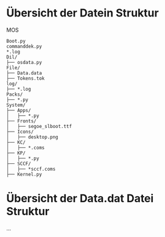 # Übersicht der Datein Struktur

MOS

```
Boot.py
commanddek.py
*.log
Dil/
├── osdata.py
File/
├── Data.data
├── Tokens.tok
log/
├── *.log
Packs/
├── *.py
System/
├── Apps/
│   ├── *.py
├── Fronts/
│   ├── segoe_slboot.ttf
├── Icons/
│   ├── desktop.png
├── KC/
│   ├── *.coms
├── KP/
│   ├── *.py
├── SCCF/
│   ├── *sccf.coms
├── Kernel.py
```


# Übersicht der Data.dat Datei Struktur
...
